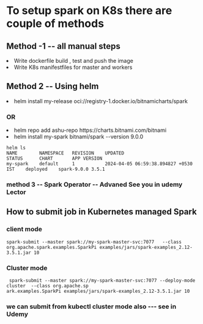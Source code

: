 # To setup spark on K8s there are couple of methods 


## Method -1 -- all manual steps 

<li> Write dockerfile build , test and push the image </li>
<li> Write K8s manifestfiles for master and workers </li>

## Method 2 -- Using helm 

<li> helm install my-release oci://registry-1.docker.io/bitnamicharts/spark  </li>

### OR 

<li> helm repo add ashu-repo https://charts.bitnami.com/bitnami  </li>
<li> helm install my-spark bitnami/spark --version 9.0.0  </li>

```
helm ls
NAME    	NAMESPACE	REVISION	UPDATED                             	STATUS  	CHART      	APP VERSION
my-spark	default  	1       	2024-04-05 06:59:38.894827 +0530 IST	deployed	spark-9.0.0	3.5.1  

```

### method 3 -- Spark Operator -- Advaned See you in udemy Lector 

## How to submit job in Kubernetes managed Spark 

### client mode

```
spark-submit --master spark://my-spark-master-svc:7077   --class org.apache.spark.examples.SparkPi examples/jars/spark-examples_2.12-3.5.1.jar 10
```

### Cluster mode 

```
 spark-submit --master spark://my-spark-master-svc:7077 --deploy-mode cluster  --class org.apache.sp
ark.examples.SparkPi examples/jars/spark-examples_2.12-3.5.1.jar 10 
```

### we can submit from kubectl cluster mode also --- see in Udemy 


